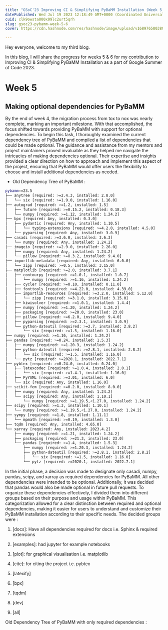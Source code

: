 ```yaml
---
title: "GSoC'23 Improving CI & Simplifying PyBaMM Installation (Week 5 &6)"
datePublished: Wed Jul 19 2023 12:18:49 GMT+0000 (Coordinated Universal Time)
cuid: clk9owsta000x09lc2urt5qrh
slug: gsoc23-pybamm-week-5-6
cover: https://cdn.hashnode.com/res/hashnode/image/upload/v1689765803897/6a5ff273-30cd-4254-810f-4b74d086b016.png

---
```


Hey everyone, welcome to my third blog.

In this blog, I will share the progress for weeks 5 & 6 for my contribution to Improving CI & Simplifying PyBaMM Installation as a part of Google Summer of Code 2023.

# Week 5

## Making optional dependencies for PyBaMM

By the end of week 4, the migration process from tox to nox was nearly complete, marking an important milestone. With that accomplished, the focus shifted towards providing PyBaMM with support for optional dependencies. To begin this task, I thoroughly examined the current dependency tree of PyBaMM and compiled a list of dependencies that could be made optional. The guidance and assistance from my mentors and project maintainers proved invaluable as they helped me navigate the intricacies of making dependencies optional. Their expertise and insights provided a clear direction on how to approach and implement this aspect of the project, ensuring that PyBaMM would offer users the flexibility to choose and install additional dependencies as needed.

* Old Dependency Tree of PyBaMM :
    

```bash
pybamm==23.5
├── anytree [required: >=2.4.3, installed: 2.8.0]
│   └── six [required: >=1.9.0, installed: 1.16.0]
├── autograd [required: >=1.2, installed: 1.5]
│   ├── future [required: >=0.15.2, installed: 0.18.3]
│   └── numpy [required: >=1.12, installed: 1.24.2]
├── bpx [required: Any, installed: 0.3.0]
│   ├── pydantic [required: Any, installed: 1.10.5]
│   │   └── typing-extensions [required: >=4.2.0, installed: 4.5.0]
│   └── pyparsing [required: Any, installed: 3.0.9]
├── casadi [required: >=3.6.0, installed: 3.6.3]
│   └── numpy [required: Any, installed: 1.24.2]
├── imageio [required: >=2.9.0, installed: 2.26.0]
│   ├── numpy [required: Any, installed: 1.24.2]
│   └── pillow [required: >=8.3.2, installed: 9.4.0]
├── importlib-metadata [required: Any, installed: 6.0.0]
│   └── zipp [required: >=0.5, installed: 3.15.0]
├── matplotlib [required: >=2.0, installed: 3.7.1]
│   ├── contourpy [required: >=1.0.1, installed: 1.0.7]
│   │   └── numpy [required: >=1.16, installed: 1.24.2]
│   ├── cycler [required: >=0.10, installed: 0.11.0]
│   ├── fonttools [required: >=4.22.0, installed: 4.39.0]
│   ├── importlib-resources [required: >=3.2.0, installed: 5.12.0]
│   │   └── zipp [required: >=3.1.0, installed: 3.15.0]
│   ├── kiwisolver [required: >=1.0.1, installed: 1.4.4]
│   ├── numpy [required: >=1.20, installed: 1.24.2]
│   ├── packaging [required: >=20.0, installed: 23.0]
│   ├── pillow [required: >=6.2.0, installed: 9.4.0]
│   ├── pyparsing [required: >=2.3.1, installed: 3.0.9]
│   └── python-dateutil [required: >=2.7, installed: 2.8.2]
│       └── six [required: >=1.5, installed: 1.16.0]
├── numpy [required: >=1.16, installed: 1.24.2]
├── pandas [required: >=0.24, installed: 1.5.3]
│   ├── numpy [required: >=1.20.3, installed: 1.24.2]
│   ├── python-dateutil [required: >=2.8.1, installed: 2.8.2]
│   │   └── six [required: >=1.5, installed: 1.16.0]
│   └── pytz [required: >=2020.1, installed: 2022.7.1]
├── pybtex [required: >=0.24.0, installed: 0.24.0]
│   ├── latexcodec [required: >=1.0.4, installed: 2.0.1]
│   │   └── six [required: >=1.4.1, installed: 1.16.0]
│   ├── PyYAML [required: >=3.01, installed: 6.0]
│   └── six [required: Any, installed: 1.16.0]
├── scikit-fem [required: >=0.2.0, installed: 8.0.0]
│   ├── numpy [required: Any, installed: 1.24.2]
│   └── scipy [required: Any, installed: 1.10.1]
│       └── numpy [required: >=1.19.5,<1.27.0, installed: 1.24.2]
├── scipy [required: >=1.3, installed: 1.10.1]
│   └── numpy [required: >=1.19.5,<1.27.0, installed: 1.24.2]
├── sympy [required: >=1.8, installed: 1.11.1]
│   └── mpmath [required: >=0.19, installed: 1.3.0]
├── tqdm [required: Any, installed: 4.65.0]
└── xarray [required: Any, installed: 2023.4.2]
    ├── numpy [required: >=1.21, installed: 1.24.2]
    ├── packaging [required: >=21.3, installed: 23.0]
    └── pandas [required: >=1.4, installed: 1.5.3]
        ├── numpy [required: >=1.20.3, installed: 1.24.2]
        ├── python-dateutil [required: >=2.8.1, installed: 2.8.2]
        │   └── six [required: >=1.5, installed: 1.16.0]
        └── pytz [required: >=2020.1, installed: 2022.7.1]
```

In the initial phase, a decision was made to designate only casadi, numpy, pandas, scipy, and xarray as required dependencies for PyBaMM. All other dependencies were intended to be optional. Additionally, it was decided that pandas would also be made optional in future pull requests. To organize these dependencies effectively, I divided them into different groups based on their purpose and usage within PyBaMM. This categorization allowed for a clear distinction between required and optional dependencies, making it easier for users to understand and customize their PyBaMM installation according to their specific needs. The decided groups were :

1. \[docs\]: Have all dependencies required for docs i.e. Sphinx & required extensions
    
2. \[examples\]: had jupyter for example notebooks
    
3. \[plot\]: for graphical visualisation i.e. matplotlib
    
4. \[cite\]: for citing the project i.e. pybtex
    
5. \[latexify\]
    
6. \[bpx\]
    
7. \[tqdm\]
    
8. \[dev\]
    
9. \[all\]
    

Old Dependency Tree of PyBaMM with only required dependencies :